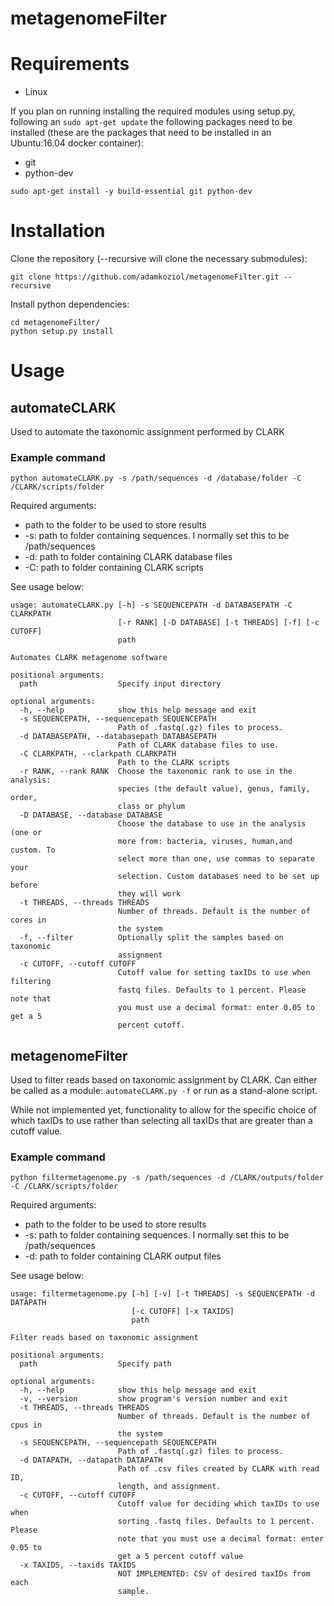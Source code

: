 # metagenomeFilter

# Requirements

* Linux

If you plan on running installing the required modules using setup.py, following an `sudo apt-get update` 
the following packages need to be installed (these are the packages that need to be installed in an Ubuntu:16.04
docker container):

* git
* python-dev

`sudo apt-get install -y build-essential git python-dev`

# Installation

Clone the repository (--recursive will clone the necessary submodules):

`git clone https://github.com/adamkoziol/metagenomeFilter.git --recursive`

Install python dependencies:

	
```
cd metagenomeFilter/
python setup.py install
```

# Usage
## automateCLARK

Used to automate the taxonomic assignment performed by CLARK

### Example command

`python automateCLARK.py -s /path/sequences -d /database/folder -C /CLARK/scripts/folder`

Required arguments:

* path to the folder to be used to store results
* -s: path to folder containing sequences. I normally set this to be /path/sequences
* -d: path to folder containing CLARK database files
* -C: path to folder containing CLARK scripts

See usage below:

```
usage: automateCLARK.py [-h] -s SEQUENCEPATH -d DATABASEPATH -C CLARKPATH
                        [-r RANK] [-D DATABASE] [-t THREADS] [-f] [-c CUTOFF]
                        path

Automates CLARK metagenome software

positional arguments:
  path                  Specify input directory

optional arguments:
  -h, --help            show this help message and exit
  -s SEQUENCEPATH, --sequencepath SEQUENCEPATH
                        Path of .fastq(.gz) files to process.
  -d DATABASEPATH, --databasepath DATABASEPATH
                        Path of CLARK database files to use.
  -C CLARKPATH, --clarkpath CLARKPATH
                        Path to the CLARK scripts
  -r RANK, --rank RANK  Choose the taxonomic rank to use in the analysis:
                        species (the default value), genus, family, order,
                        class or phylum
  -D DATABASE, --database DATABASE
                        Choose the database to use in the analysis (one or
                        more from: bacteria, viruses, human,and custom. To
                        select more than one, use commas to separate your
                        selection. Custom databases need to be set up before
                        they will work
  -t THREADS, --threads THREADS
                        Number of threads. Default is the number of cores in
                        the system
  -f, --filter          Optionally split the samples based on taxonomic
                        assignment
  -c CUTOFF, --cutoff CUTOFF
                        Cutoff value for setting taxIDs to use when filtering
                        fastq files. Defaults to 1 percent. Please note that
                        you must use a decimal format: enter 0.05 to get a 5
                        percent cutoff.
```

## metagenomeFilter

Used to filter reads based on taxonomic assignment by CLARK. Can either
be called as a module: `automateCLARK.py -f` or run as a stand-alone script.

While not implemented yet, functionality to allow for the specific choice of which taxIDs to
use rather than selecting all taxIDs that are greater than a cutoff value.

### Example command

`python filtermetagenome.py -s /path/sequences -d /CLARK/outputs/folder -C /CLARK/scripts/folder`

Required arguments:

* path to the folder to be used to store results
* -s: path to folder containing sequences. I normally set this to be /path/sequences
* -d: path to folder containing CLARK output files

See usage below:

```
usage: filtermetagenome.py [-h] [-v] [-t THREADS] -s SEQUENCEPATH -d DATAPATH
                           [-c CUTOFF] [-x TAXIDS]
                           path

Filter reads based on taxonomic assignment

positional arguments:
  path                  Specify path

optional arguments:
  -h, --help            show this help message and exit
  -v, --version         show program's version number and exit
  -t THREADS, --threads THREADS
                        Number of threads. Default is the number of cpus in
                        the system
  -s SEQUENCEPATH, --sequencepath SEQUENCEPATH
                        Path of .fastq(.gz) files to process.
  -d DATAPATH, --datapath DATAPATH
                        Path of .csv files created by CLARK with read ID,
                        length, and assignment.
  -c CUTOFF, --cutoff CUTOFF
                        Cutoff value for deciding which taxIDs to use when
                        sorting .fastq files. Defaults to 1 percent. Please
                        note that you must use a decimal format: enter 0.05 to
                        get a 5 percent cutoff value
  -x TAXIDS, --taxids TAXIDS
                        NOT IMPLEMENTED: CSV of desired taxIDs from each
                        sample.
```